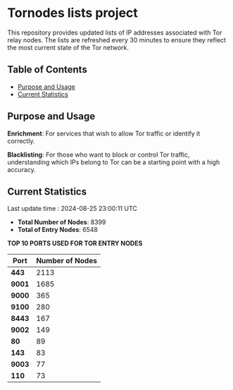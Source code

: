 # Tornodes lists project

This repository provides updated lists of IP addresses associated with Tor relay nodes. The lists are refreshed every 30 minutes to ensure they reflect the most current state of the Tor network.

## Table of Contents

- [Purpose and Usage](#purpose-and-usage)
- [Current Statistics](#current-statistics)


## Purpose and Usage

**Enrichment**: For services that wish to allow Tor traffic or identify it correctly.

**Blacklisting**: For those who want to block or control Tor traffic, understanding which IPs belong to Tor can be a starting point with a high accuracy.

## Current Statistics

Last update time : 2024-08-25 23:00:11 UTC

- **Total Number of Nodes**: 8399
- **Total of Entry Nodes**: 6548

**TOP 10 PORTS USED FOR TOR ENTRY NODES**

| **Port** | **Number of Nodes** |
|------|-----------------|
| **443**   | 2113  |
| **9001**   | 1685  |
| **9000**   | 365  |
| **9100**   | 280  |
| **8443**   | 167  |
| **9002**   | 149  |
| **80**   | 89  |
| **143**   | 83  |
| **9003**   | 77  |
| **110**   | 73  |

